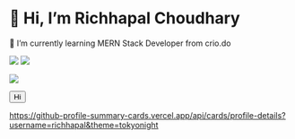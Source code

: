 <h1 >👋 Hi, I’m Richhapal Choudhary </h1>



🌱 I’m currently learning MERN Stack Developer from crio.do

<!-- ![Richhapal 's GitHub stats](https://github-readme-stats.vercel.app/api?username=richhapal&show_icons=true&theme=radical)
 -->
<img src="https://github-readme-stats.vercel.app/api?username=richhapal&show_icons=true&theme=tokyonight"  />
<img  src="https://github-readme-stats.vercel.app/api/top-langs/?username=richhapal&layout=compact&theme=tokyonight" />

![](https://komarev.com/ghpvc/?username=richhapal)

<!-- <img src="https://cdn.simpleicons.org/leetcode/ffffff" height="32" width="32" /> -->
<button>Hi</button>

https://github-profile-summary-cards.vercel.app/api/cards/profile-details?username=richhapal&theme=tokyonight


